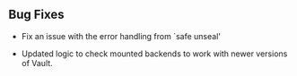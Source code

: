 ## Bug Fixes

- Fix an issue with the error handling from `safe unseal'

- Updated logic to check mounted backends to work with newer
  versions of Vault.
